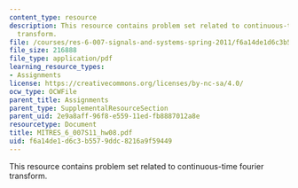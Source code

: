 ```yaml
---
content_type: resource
description: This resource contains problem set related to continuous-time fourier
  transform.
file: /courses/res-6-007-signals-and-systems-spring-2011/f6a14de1d6c3b5579ddc8216a9f59449_MITRES_6_007S11_hw08.pdf
file_size: 216888
file_type: application/pdf
learning_resource_types:
- Assignments
license: https://creativecommons.org/licenses/by-nc-sa/4.0/
ocw_type: OCWFile
parent_title: Assignments
parent_type: SupplementalResourceSection
parent_uid: 2e9a8aff-96f8-e559-11ed-fb8887012a8e
resourcetype: Document
title: MITRES_6_007S11_hw08.pdf
uid: f6a14de1-d6c3-b557-9ddc-8216a9f59449
---
```

This resource contains problem set related to continuous-time fourier transform.